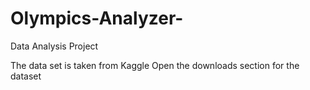# Olympics-Analyzer-
Data Analysis Project 

The data set is taken from Kaggle 
Open the downloads section for the dataset 
